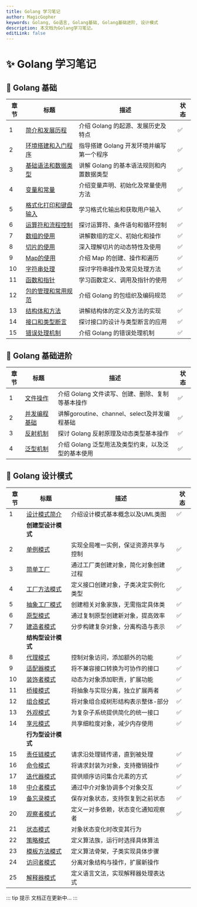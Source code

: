 ```yaml
---
title: Golang 学习笔记
author: MagicGopher
keywords: Golang, Go语言, Golang基础, Golang基础进阶, 设计模式
description: 本文档为Golang学习笔记。
editLink: false
---
```


# ✨ Golang 学习笔记

## 🎯 Golang 基础

| 章节 | 标题 | 描述 | 状态 |
| --- | --- | --- | --- |
| 1 | [简介和发展历程](./01-Golang基础/01-简介和发展历程.md) | 介绍 Golang 的起源、发展历史及特点 | ✅ |
| 2 | [环境搭建和入门程序](./01-Golang基础/02-环境搭建和入门程序.md) | 指导搭建 Golang 开发环境并编写第一个程序 | ✅ |
| 3 | [基础语法和数据类型](./01-Golang基础/03-基础语法和数据类型.md) | 讲解 Golang 的基本语法规则和内置数据类型 | ✅ |
| 4 | [变量和常量](./01-Golang基础/04-变量和常量.md) | 介绍变量声明、初始化及常量使用方法 | ✅ |
| 5 | [格式化打印和键盘输入](./01-Golang基础/05-格式化打印和键盘输入.md) | 学习格式化输出和获取用户输入 | ✅ |
| 6 | [运算符和流程控制](./01-Golang基础/06-运算符和流程控制.md) | 探讨运算符、条件语句和循环控制 | ✅ |
| 7 | [数组的使用](./01-Golang基础/07-数组的使用.md) | 讲解数组的定义、初始化和操作 | ✅ |
| 8 | [切片的使用](./01-Golang基础/08-切片的使用.md) | 深入理解切片的动态特性及使用 | ✅ |
| 9 | [Map的使用](./01-Golang基础/09-Map的使用.md) | 介绍 Map 的创建、操作和遍历 | ✅ |
| 10 | [字符串处理](./01-Golang基础/10-字符串处理.md) | 探讨字符串操作及常见处理方法 | ✅ |
| 11 | [函数和指针](./01-Golang基础/11-函数和指针.md) | 学习函数定义、调用及指针的使用 | ✅ |
| 12 | [包的管理和常用规范](./01-Golang基础/12-包的管理和常用规范.md) | 介绍 Golang 的包组织及编码规范 | ✅ |
| 13 | [结构体和方法](./01-Golang基础/13-结构体和方法.md) | 讲解结构体的定义及方法的实现 | ✅ |
| 14 | [接口和类型断言](./01-Golang基础/14-接口和类型断言.md) | 探讨接口的设计与类型断言的应用 | ✅ |
| 15 | [错误处理机制](./01-Golang基础/15-错误处理机制.md) | 介绍 Golang 的错误处理机制 | ✅ |

## 🎯 Golang 基础进阶

| 章节 | 标题 | 描述 | 状态 |
| --- | --- | --- | --- |
| 1 | [文件操作](./02-Golang基础进阶/01-文件操作.md) | 介绍 Golang 文件读写、创建、删除、复制等基本操作 | ✅ |
| 2 | [并发编程基础](./02-Golang基础进阶/02-并发编程基础.md) | 讲解goroutine、channel、select及并发编程基础 | ✅ |
| 3 | [反射机制](./02-Golang基础进阶/03-反射机制.md) | 探讨 Golang 反射原理及动态类型基本操作 | ✅ |
| 4 | [泛型机制](./02-Golang基础进阶/04-泛型机制.md) | 介绍 Golang 泛型用法及类型约束，以及泛型的基本使用 | ✅ |

## 🎯 Golang 设计模式

| 章节 | 标题 | 描述 | 状态 |
| --- | --- | --- | --- |
| 1 | [设计模式简介](./03-Golang设计模式/01-设计模式简介.md) | 介绍设计模式基本概念以及UML类图 | ✅ |
| | **创建型设计模式** | | |
| 2 | [单例模式](./03-Golang设计模式/02-单例模式.md) | 实现全局唯一实例，保证资源共享与控制 | ✅ |
| 3 | [简单工厂](./03-Golang设计模式/03-简单工厂.md) | 通过工厂类创建对象，简化对象创建过程 | ✅ |
| 4 | [工厂方法模式](./03-Golang设计模式/04-工厂方法模式.md) | 定义接口创建对象，子类决定实例化类型 | ✅ |
| 5 | [抽象工厂模式](./03-Golang设计模式/05-抽象工厂模式.md) | 创建相关对象家族，无需指定具体类 | ✅ |
| 6 | [原型模式](./03-Golang设计模式/06-原型模式.md) | 通过复制原型创建新对象，提高效率 | ✅ |
| 7 | [建造者模式](./03-Golang设计模式/07-建造者模式.md) | 分步构建复杂对象，分离构造与表示 | ✅ |
| | **结构型设计模式** | | |
| 8 | [代理模式](./03-Golang设计模式/08-代理模式.md) | 控制对象访问，添加额外的功能 | ✅ |
| 9 | [适配器模式](./03-Golang设计模式/09-适配器模式.md) | 将不兼容接口转换为可协作的接口 | ✅ |
| 10 | [装饰者模式](./03-Golang设计模式/10-装饰者模式.md) | 动态为对象添加职责，扩展功能 | ✅ |
| 11 | [桥接模式](./03-Golang设计模式/11-桥接模式.md) | 将抽象与实现分离，独立扩展两者 | ✅ |
| 12 | [组合模式](./03-Golang设计模式/12-组合模式.md) | 将对象组合成树形结构表示整体-部分 | ✅ |
| 13 | [外观模式](./03-Golang设计模式/13-外观模式.md) | 为复杂子系统提供简化的统一接口 | ✅ |
| 14 | [享元模式](./03-Golang设计模式/14-享元模式.md) | 共享细粒度对象，减少内存使用 | ✅ |
| | **行为型设计模式** | | |
| 15 | [责任链模式](./03-Golang设计模式/15-责任链模式.md) | 请求沿处理链传递，直到被处理 | ✅ |
| 16 | [命令模式](./03-Golang设计模式/16-命令模式.md) | 将请求封装为对象，支持撤销操作 | ✅ |
| 17 | [迭代器模式](./03-Golang设计模式/17-迭代器模式.md) | 提供顺序访问集合元素的方式 | ✅ |
| 18 | [中介者模式](./03-Golang设计模式/18-中介者模式.md) | 通过中介对象协调多个对象交互 | ✅ |
| 19 | [备忘录模式](./03-Golang设计模式/19-备忘录模式.md) | 保存对象状态，支持恢复到之前状态 | ✅ |
| 20 | [观察者模式](./03-Golang设计模式/20-观察者模式.md) | 定义一对多依赖，状态变化通知观察者 | ✅ |
| 21 | [状态模式](./03-Golang设计模式/21-状态模式.md) | 对象状态变化时改变其行为 |  |
| 22 | [策略模式](./03-Golang设计模式/22-策略模式.md) | 定义算法族，运行时选择具体算法 |  |
| 23 | [模板方法模式](./03-Golang设计模式/23-模板方法模式.md) | 定义算法骨架，子类实现具体步骤 |  |
| 24 | [访问者模式](./03-Golang设计模式/24-访问者模式.md) | 分离对象结构与操作，扩展新操作 |  |
| 25 | [解释器模式](./03-Golang设计模式/25-解释器模式.md) | 定义语言文法，实现解释器处理表达式 |  |

::: tip 提示
文档正在更新中...
:::